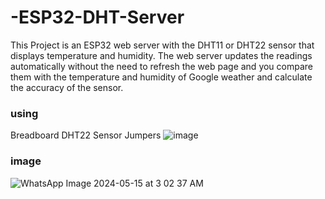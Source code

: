# -ESP32-DHT-Server
 This Project is an ESP32 web server with the DHT11 or DHT22 sensor that displays temperature and humidity. The web server updates the readings automatically without the need to refresh the web page and you compare them with the temperature and humidity of Google weather and calculate the accuracy of the sensor.

  ### using 
  Breadboard 
  DHT22 Sensor
  Jumpers 
  ![image](https://github.com/yasmeenkhaled/-ESP32-DHT-Server/assets/93330964/55d921a0-f404-4472-9e4f-cbf98c8618bb)

 
 ### image
 ![WhatsApp Image 2024-05-15 at 3 02 37 AM](https://github.com/yasmeenkhaled/-ESP32-DHT-Server/assets/93330964/ab0e10a9-7fb9-4e35-aeb9-01b32556b221)
  
